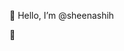 :raising_hand: Hello, I’m @sheenashih 

:musical_note:

<!---
sheenashih/sheenashih is a ✨ special ✨ repository because its `README.md` (this file) appears on your GitHub profile.
You can click the Preview link to take a look at your changes.
--->
